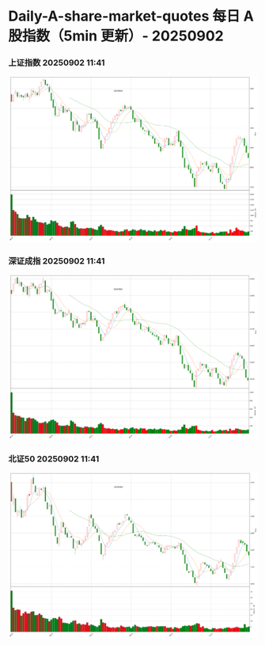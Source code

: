 
# Daily-A-share-market-quotes 每日 A 股指数（5min 更新）- 20250902

### 上证指数 20250902 11:41
![](./fig/2025/9/20250902-sh000001.png)

### 深证成指 20250902 11:41
![](./fig/2025/9/20250902-sz399001.png)

### 北证50 20250902 11:41
![](./fig/2025/9/20250902-bj899050.png)
